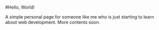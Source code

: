 #Hello, World!

A simple personal page for someone like me who is just starting to learn about web development.
More contents soon.
